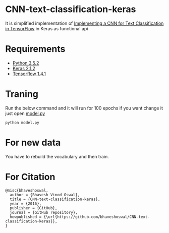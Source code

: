 # CNN-text-classification-keras

It is simplified implementation of [Implementing a CNN for Text Classification in TensorFlow](http://www.wildml.com/2015/12/implementing-a-cnn-for-text-classification-in-tensorflow/) in Keras as functional api

# Requirements
- [Python 3.5.2](https://www.python.org/)
- [Keras 2.1.2](http://keras.io/)
- [Tensorflow 1.4.1](https://www.tensorflow.org/)

# Traning
Run the below command and it will run for 100 epochs if you want change it just open [model.py](https://github.com/bhaveshoswal/CNN-text-classification-keras/blob/master/model.py)

`python model.py`

# For new data
You have to rebuild the vocabulary and then train.

# For Citation
```
@misc{bhaveshoswal,
  author = {Bhavesh Vinod Oswal},
  title = {CNN-text-classification-keras},
  year = {2016},
  publisher = {GitHub},
  journal = {GitHub repository},
  howpublished = {\url{https://github.com/bhaveshoswal/CNN-text-classification-keras}},
}
```
